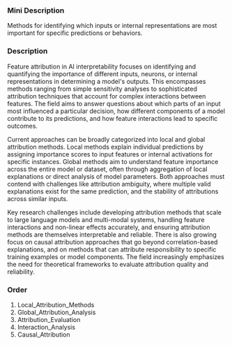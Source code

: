### Mini Description

Methods for identifying which inputs or internal representations are most important for specific predictions or behaviors.

### Description

Feature attribution in AI interpretability focuses on identifying and quantifying the importance of different inputs, neurons, or internal representations in determining a model's outputs. This encompasses methods ranging from simple sensitivity analyses to sophisticated attribution techniques that account for complex interactions between features. The field aims to answer questions about which parts of an input most influenced a particular decision, how different components of a model contribute to its predictions, and how feature interactions lead to specific outcomes.

Current approaches can be broadly categorized into local and global attribution methods. Local methods explain individual predictions by assigning importance scores to input features or internal activations for specific instances. Global methods aim to understand feature importance across the entire model or dataset, often through aggregation of local explanations or direct analysis of model parameters. Both approaches must contend with challenges like attribution ambiguity, where multiple valid explanations exist for the same prediction, and the stability of attributions across similar inputs.

Key research challenges include developing attribution methods that scale to large language models and multi-modal systems, handling feature interactions and non-linear effects accurately, and ensuring attribution methods are themselves interpretable and reliable. There is also growing focus on causal attribution approaches that go beyond correlation-based explanations, and on methods that can attribute responsibility to specific training examples or model components. The field increasingly emphasizes the need for theoretical frameworks to evaluate attribution quality and reliability.

### Order

1. Local_Attribution_Methods
2. Global_Attribution_Analysis
3. Attribution_Evaluation
4. Interaction_Analysis
5. Causal_Attribution
